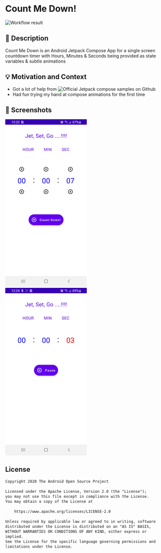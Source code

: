 # Count Me Down!

<!--- Replace <OWNER> with your Github Username and <REPOSITORY> with the name of your repository. -->
<!--- You can find both of these in the url bar when you open your repository in github. -->
![Workflow result](https://github.com/djain2405/jetpack-compose-count-me-down/workflows/Check/badge.svg)


## :scroll: Description
Count Me Down is an Android Jetpack Compose App for a single screen countdown timer with Hours, Minutes & Seconds being provided as state variables & subtle animations


## :bulb: Motivation and Context
* Got a lot of help from ![Official Jetpack compose samples on Github](https://github.com/android/compose-samples)
* Had fun trying my hand at compose animations for the first time


## :camera_flash: Screenshots
<img src="/results/screenshot_1.png" width="260">&emsp;<img src="/results/screenshot_2.png" width="260">

## License
```
Copyright 2020 The Android Open Source Project

Licensed under the Apache License, Version 2.0 (the "License");
you may not use this file except in compliance with the License.
You may obtain a copy of the License at

    https://www.apache.org/licenses/LICENSE-2.0

Unless required by applicable law or agreed to in writing, software
distributed under the License is distributed on an "AS IS" BASIS,
WITHOUT WARRANTIES OR CONDITIONS OF ANY KIND, either express or implied.
See the License for the specific language governing permissions and
limitations under the License.
```
